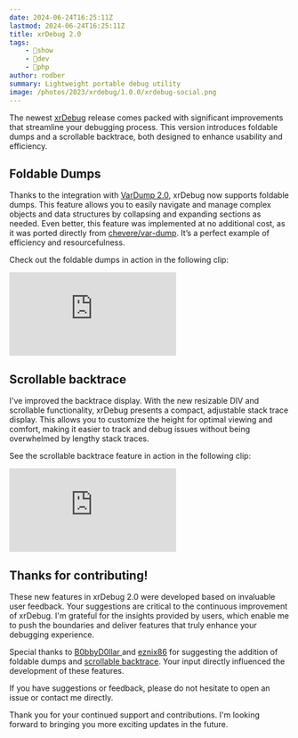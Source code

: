 ```yaml
---
date: 2024-06-24T16:25:11Z
lastmod: 2024-06-24T16:25:11Z
title: xrDebug 2.0
tags:
    - 🤯show
    - 🔬dev
    - 🐘php
author: rodber
summary: Lightweight portable debug utility
image: /photos/2023/xrdebug/1.0.0/xrdebug-social.png
---
```


The newest [xrDebug](https://xrdebug.com) release comes packed with significant improvements that streamline your debugging process. This version introduces foldable dumps and a scrollable backtrace, both designed to enhance usability and efficiency.

## Foldable Dumps

Thanks to the integration with [VarDump 2.0](./2024-06-03-chevere-var-dump-2.0.md), xrDebug now supports foldable dumps. This feature allows you to easily navigate and manage complex objects and data structures by collapsing and expanding sections as needed. Even better, this feature was implemented at no additional cost, as it was ported directly from [chevere/var-dump](https://github.com/chevere/var-dump). It’s a perfect example of efficiency and resourcefulness.

Check out the foldable dumps in action in the following clip:

<div class="embed-responsive embed-responsive-16by9">
  <iframe class="embed-responsive-item m-0" src="https://www.youtube.com/embed/7qAXqBsbiJU" frameborder="0" allow="accelerometer; autoplay; clipboard-write; encrypted-media; gyroscope; picture-in-picture" allowfullscreen></iframe>
</div>

## Scrollable backtrace

I've improved the backtrace display. With the new resizable DIV and scrollable functionality, xrDebug presents a compact, adjustable stack trace display. This allows you to customize the height for optimal viewing and comfort, making it easier to track and debug issues without being overwhelmed by lengthy stack traces.

See the scrollable backtrace feature in action in the following clip:

<div class="embed-responsive embed-responsive-16by9">
  <iframe class="embed-responsive-item m-0" src="https://www.youtube.com/embed/7nHDDJSKYhE" frameborder="0" allow="accelerometer; autoplay; clipboard-write; encrypted-media; gyroscope; picture-in-picture" allowfullscreen></iframe>
</div>

## Thanks for contributing!

These new features in xrDebug 2.0 were developed based on invaluable user feedback. Your suggestions are critical to the continuous improvement of xrDebug. I'm grateful for the insights provided by users, which enable me to push the boundaries and deliver features that truly enhance your debugging experience.

Special thanks to [B0bbyD0llar ](https://github.com/chevere/var-dump/issues/5) and [eznix86](https://github.com/xrdebug/php/issues/87) for suggesting the addition of foldable dumps and [scrollable backtrace](https://github.com/xrdebug/xrdebug/issues/49). Your input directly influenced the development of these features.

If you have suggestions or feedback, please do not hesitate to open an issue or contact me directly.

Thank you for your continued support and contributions. I'm looking forward to bringing you more exciting updates in the future.
